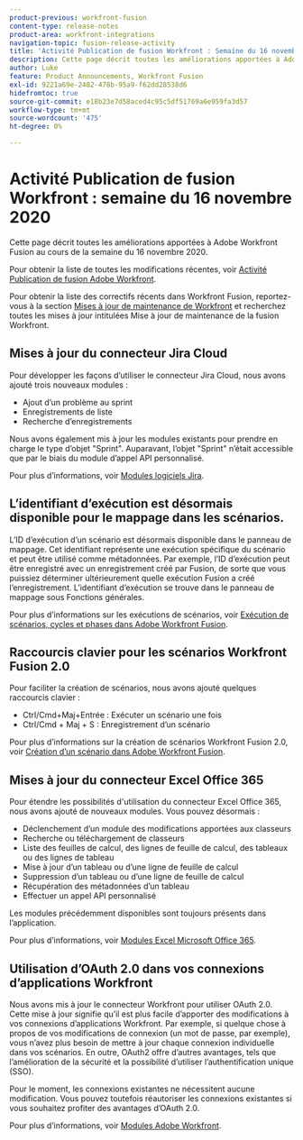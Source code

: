 ```yaml
---
product-previous: workfront-fusion
content-type: release-notes
product-area: workfront-integrations
navigation-topic: fusion-release-activity
title: 'Activité Publication de fusion Workfront : Semaine du 16 novembre 2020'''
description: Cette page décrit toutes les améliorations apportées à Adobe Workfront Fusion au cours de la semaine du 16 novembre 2020.
author: Luke
feature: Product Announcements, Workfront Fusion
exl-id: 9221a69e-2482-478b-95a9-f62dd28538d6
hidefromtoc: true
source-git-commit: e18b23e7d58aced4c95c5df51769a6e959fa3d57
workflow-type: tm+mt
source-wordcount: '475'
ht-degree: 0%

---
```


# Activité Publication de fusion Workfront : semaine du 16 novembre 2020

Cette page décrit toutes les améliorations apportées à Adobe Workfront Fusion au cours de la semaine du 16 novembre 2020.

Pour obtenir la liste de toutes les modifications récentes, voir [Activité Publication de fusion Adobe Workfront](../../../../../product-announcements/product-releases/fusion-release-activity/fusion-release-activity.md).

Pour obtenir la liste des correctifs récents dans Workfront Fusion, reportez-vous à la section [Mises à jour de maintenance de Workfront](https://one.workfront.com/s/article/Workfront-Maintenance-Updates-1882317350) et recherchez toutes les mises à jour intitulées Mise à jour de maintenance de la fusion Workfront.

## Mises à jour du connecteur Jira Cloud

Pour développer les façons d’utiliser le connecteur Jira Cloud, nous avons ajouté trois nouveaux modules :

* Ajout d’un problème au sprint
* Enregistrements de liste
* Recherche d’enregistrements

Nous avons également mis à jour les modules existants pour prendre en charge le type d’objet &quot;Sprint&quot;. Auparavant, l’objet &quot;Sprint&quot; n’était accessible que par le biais du module d’appel API personnalisé.

Pour plus d’informations, voir [Modules logiciels Jira](../../../../../workfront-fusion/apps-and-their-modules/jira-software-modules.md).

## L’identifiant d’exécution est désormais disponible pour le mappage dans les scénarios.

L’ID d’exécution d’un scénario est désormais disponible dans le panneau de mappage. Cet identifiant représente une exécution spécifique du scénario et peut être utilisé comme métadonnées. Par exemple, l’ID d’exécution peut être enregistré avec un enregistrement créé par Fusion, de sorte que vous puissiez déterminer ultérieurement quelle exécution Fusion a créé l’enregistrement. L’identifiant d’exécution se trouve dans le panneau de mappage sous Fonctions générales.

Pour plus d’informations sur les exécutions de scénarios, voir [Exécution de scénarios, cycles et phases dans Adobe Workfront Fusion](../../../../../workfront-fusion/scenarios/scenario-execution-cycles-phases.md).

## Raccourcis clavier pour les scénarios Workfront Fusion 2.0

Pour faciliter la création de scénarios, nous avons ajouté quelques raccourcis clavier :

* Ctrl/Cmd+Maj+Entrée : Exécuter un scénario une fois
* Ctrl/Cmd + Maj + S : Enregistrement d’un scénario

Pour plus d’informations sur la création de scénarios Workfront Fusion 2.0, voir [Création d’un scénario dans Adobe Workfront Fusion](../../../../../workfront-fusion/scenarios/create-a-scenario.md).

## Mises à jour du connecteur Excel Office 365

Pour étendre les possibilités d&#39;utilisation du connecteur Excel Office 365, nous avons ajouté de nouveaux modules. Vous pouvez désormais :

* Déclenchement d’un module des modifications apportées aux classeurs
* Recherche ou téléchargement de classeurs
* Liste des feuilles de calcul, des lignes de feuille de calcul, des tableaux ou des lignes de tableau
* Mise à jour d’un tableau ou d’une ligne de feuille de calcul
* Suppression d’un tableau ou d’une ligne de feuille de calcul
* Récupération des métadonnées d’un tableau
* Effectuer un appel API personnalisé

Les modules précédemment disponibles sont toujours présents dans l’application.

Pour plus d’informations, voir [Modules Excel Microsoft Office 365](../../../../../workfront-fusion/apps-and-their-modules/microsoft-365-excel-modules.md).

## Utilisation d’OAuth 2.0 dans vos connexions d’applications Workfront

Nous avons mis à jour le connecteur Workfront pour utiliser OAuth 2.0. Cette mise à jour signifie qu’il est plus facile d’apporter des modifications à vos connexions d’applications Workfront. Par exemple, si quelque chose à propos de vos modifications de connexion (un mot de passe, par exemple), vous n’avez plus besoin de mettre à jour chaque connexion individuelle dans vos scénarios. En outre, OAuth2 offre d’autres avantages, tels que l’amélioration de la sécurité et la possibilité d’utiliser l’authentification unique (SSO).

Pour le moment, les connexions existantes ne nécessitent aucune modification. Vous pouvez toutefois réautoriser les connexions existantes si vous souhaitez profiter des avantages d’OAuth 2.0.

Pour plus d’informations, voir [Modules Adobe Workfront](../../../../../workfront-fusion/apps-and-their-modules/workfront-modules.md).
